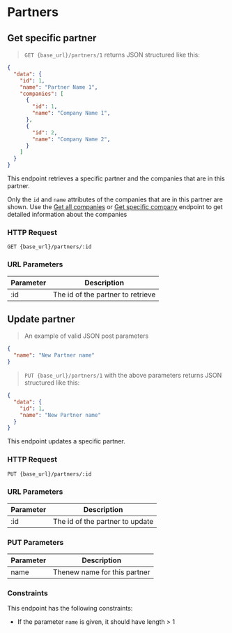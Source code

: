 # Partners

## Get specific partner

> `GET {base_url}/partners/1` returns JSON structured like this:

```json
{
  "data": {
    "id": 1,
    "name": "Partner Name 1",
    "companies": [
      {
        "id": 1,
        "name": "Company Name 1",
      },
      {
        "id": 2,
        "name": "Company Name 2",
      }
    ]
  }
}

```

This endpoint retrieves a specific partner and the companies that are in this
partner.

<aside class="warning">Only the <code>id</code> and <code>name</code> attributes
of the companies that are in this partner are shown. Use the
<a href="#get-all-companies">Get all companies</a>
or <a href="#get-specific-company">Get specific company</a> endpoint to get detailed information about the companies
</aside>

### HTTP Request

`GET {base_url}/partners/:id`

### URL Parameters

Parameter | Description
--------- | -----------
:id | The id of the partner to retrieve

## Update partner

> An example of valid JSON post parameters

```json
{
  "name": "New Partner name"
}
```

> `PUT {base_url}/partners/1` with the above parameters returns JSON structured like this:

```json
{
  "data": {
    "id": 1,
    "name": "New Partner name"
  }
}
```

This endpoint updates a specific partner.

### HTTP Request

`PUT {base_url}/partners/:id`

### URL Parameters

Parameter | Description
--------- | -----------
:id | The id of the partner to update

### PUT Parameters

Parameter | Description
--------- | -----------
name | Thenew name for this partner

### Constraints
This endpoint has the following constraints:

* If the parameter `name` is given, it should have length > 1
